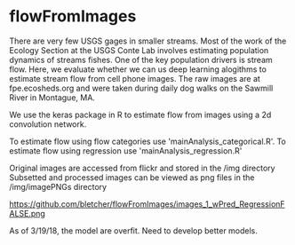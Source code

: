 # flowFromImages

There are very few USGS gages in smaller streams. Most of the work of the Ecology Section at the USGS Conte Lab involves estimating population dynamics of streams fishes. One of the key population drivers is stream flow. Here, we evaluate whether we can us deep learning alogithms to estimate stream flow from cell phone images. The raw images are at fpe.ecosheds.org and were taken during daily dog walks on the Sawmill River in Montague, MA.

We use the keras package in R to estimate flow from images using a 2d convolution network.

To estimate flow using flow categories use 'mainAnalysis_categorical.R'.
To estimate flow using regression use 'mainAnalysis_regression.R'

Original images are accessed from flickr and stored in the /img directory
Subsetted and processed images can be viewed as png files in the /img/imagePNGs directory


https://github.com/bletcher/flowFromImages/images_1_wPred_RegressionFALSE.png


As of 3/19/18, the model are overfit. Need to develop better models.
